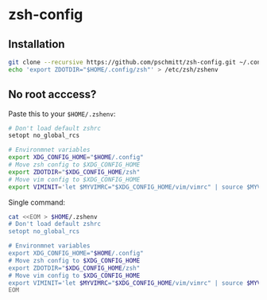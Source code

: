 # zsh-config

## Installation

``` bash
git clone --recursive https://github.com/pschmitt/zsh-config.git ~/.config/zsh
echo 'export ZDOTDIR="$HOME/.config/zsh"' > /etc/zsh/zshenv
```

## No root acccess?

Paste this to your `$HOME/.zshenv`:

```bash
# Don't load default zshrc
setopt no_global_rcs

# Environmnet variables
export XDG_CONFIG_HOME="$HOME/.config"
# Move zsh config to $XDG_CONFIG_HOME
export ZDOTDIR="$XDG_CONFIG_HOME/zsh"
# Move vim config to $XDG_CONFIG_HOME
export VIMINIT='let $MYVIMRC="$XDG_CONFIG_HOME/vim/vimrc" | source $MYVIMRC'
```

Single command:

```bash
cat <<EOM > $HOME/.zshenv
# Don't load default zshrc
setopt no_global_rcs

# Environmnet variables
export XDG_CONFIG_HOME="$HOME/.config"
# Move zsh config to $XDG_CONFIG_HOME
export ZDOTDIR="$XDG_CONFIG_HOME/zsh"
# Move vim config to $XDG_CONFIG_HOME
export VIMINIT='let $MYVIMRC="$XDG_CONFIG_HOME/vim/vimrc" | source $MYVIMRC'
EOM
```
